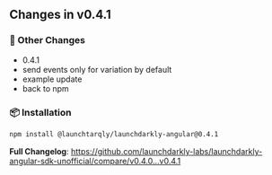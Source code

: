 ## Changes in v0.4.1

### 🔧 Other Changes
- 0.4.1
- send events only for variation by default
- example update
-  back to npm

### 📦 Installation

```bash
npm install @launchtarqly/launchdarkly-angular@0.4.1
```

**Full Changelog**: https://github.com/launchdarkly-labs/launchdarkly-angular-sdk-unofficial/compare/v0.4.0...v0.4.1
